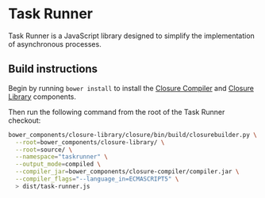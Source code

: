 # Task Runner
Task Runner is a JavaScript library designed to simplify the implementation of asynchronous processes.

## Build instructions

Begin by running `bower install` to install the [Closure Compiler](https://github.com/google/closure-compiler) and [Closure Library](https://github.com/google/closure-library) components.

Then run the following command from the root of the Task Runner checkout:
```bash
bower_components/closure-library/closure/bin/build/closurebuilder.py \
  --root=bower_components/closure-library/ \
  --root=source/ \
  --namespace="taskrunner" \
  --output_mode=compiled \
  --compiler_jar=bower_components/closure-compiler/compiler.jar \
  --compiler_flags="--language_in=ECMASCRIPT5" \
  > dist/task-runner.js
```